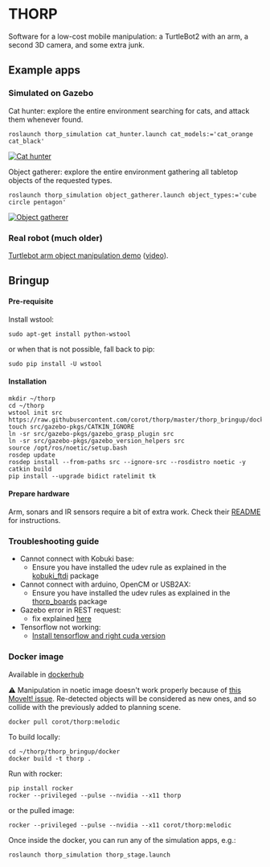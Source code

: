 THORP
=====

Software for a low-cost mobile manipulation: a TurtleBot2 with an arm, a second 3D camera, and some extra junk.

Example apps
------------

### Simulated on Gazebo

Cat hunter: explore the entire environment searching for cats, and attack them whenever found.
```
roslaunch thorp_simulation cat_hunter.launch cat_models:='cat_orange cat_black'
```

[![Cat hunter](https://user-images.githubusercontent.com/322610/121386461-fb111980-c984-11eb-92e3-0e59c733f789.png)](https://youtu.be/ieW3BQabwLo "Cat hunter")

Object gatherer: explore the entire environment gathering all tabletop objects of the requested types.
```
roslaunch thorp_simulation object_gatherer.launch object_types:='cube circle pentagon'
```
[![Object gatherer](https://user-images.githubusercontent.com/322610/121390421-51338c00-c988-11eb-9bbf-e89d588018cb.png)](https://youtu.be/tneMk6kRPHU "Object gatherer")


### Real robot (much older)

[Turtlebot arm object manipulation demo](https://github.com/corot/turtlebot_arm/tree/melodic-devel/turtlebot_arm_object_manipulation) ([video](https://youtu.be/GA-PLYbH06o)).

Bringup
-------

#### Pre-requisite ####

Install wstool:

```
sudo apt-get install python-wstool
```
or when that is not possible, fall back to pip:
```
sudo pip install -U wstool
```

#### Installation ####

```
mkdir ~/thorp
cd ~/thorp
wstool init src https://raw.githubusercontent.com/corot/thorp/master/thorp_bringup/docker/thorp.rosinstall
touch src/gazebo-pkgs/CATKIN_IGNORE
ln -sr src/gazebo-pkgs/gazebo_grasp_plugin src
ln -sr src/gazebo-pkgs/gazebo_version_helpers src
source /opt/ros/noetic/setup.bash
rosdep update
rosdep install --from-paths src --ignore-src --rosdistro noetic -y
catkin build
pip install --upgrade bidict ratelimit tk
```

#### Prepare hardware ####

Arm, sonars and IR sensors require a bit of extra work. Check their
[README](https://github.com/corot/thorp/tree/master/thorp_boards) for instructions.

### Troubleshooting guide
- Cannot connect with Kobuki base:
  - Ensure you have installed the udev rule as explained in the
    [kobuki_ftdi](https://github.com/yujinrobot/kobuki_core/tree/noetic/kobuki_ftdi) package 
- Cannot connect with arduino, OpenCM or USB2AX:
  - Ensure you have installed the udev rules as explained in the
    [thorp_boards](https://github.com/corot/thorp/tree/master/thorp_boards) package
- Gazebo error in REST request:
  - fix explained [here](https://answers.gazebosim.org//question/22263/error-in-rest-request-for-accessing-apiignitionorg)
- Tensorflow not working:
  - [Install tensorflow and right cuda version](https://www.tensorflow.org/install/gpu)

### Docker image

Available in [dockerhub](https://hub.docker.com/repository/docker/corot/thorp)

:warning: Manipulation in noetic image doesn't work properly because of [this MoveIt! issue](https://github.com/ros-planning/moveit/issues/3007).
Re-detected objects will be considered as new ones, and so collide with the previously added to planning scene.

```
docker pull corot/thorp:melodic
```

To build locally:

```
cd ~/thorp/thorp_bringup/docker
docker build -t thorp .
```

Run with rocker:

```
pip install rocker
rocker --privileged --pulse --nvidia --x11 thorp
```

or the pulled image:

```
rocker --privileged --pulse --nvidia --x11 corot/thorp:melodic
```

Once inside the docker, you can run any of the simulation apps, e.g.:

```
roslaunch thorp_simulation thorp_stage.launch
```

